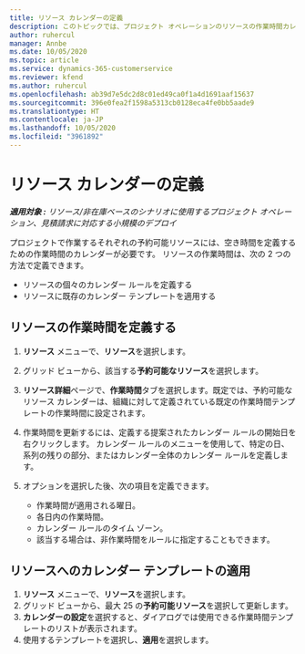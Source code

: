 ```yaml
---
title: リソース カレンダーの定義
description: このトピックでは、プロジェクト オペレーションのリソースの作業時間カレンダーを定義する方法に関する情報を提供します。
author: ruhercul
manager: Annbe
ms.date: 10/05/2020
ms.topic: article
ms.service: dynamics-365-customerservice
ms.reviewer: kfend
ms.author: ruhercul
ms.openlocfilehash: ab39d7e5dc2d8c01ed49ca0f1a4d1691aaf15637
ms.sourcegitcommit: 396e0fea2f1598a5313cb0128eca4fe0bb5aade9
ms.translationtype: HT
ms.contentlocale: ja-JP
ms.lasthandoff: 10/05/2020
ms.locfileid: "3961892"
---
```

# <a name="define-resource-calendars"></a>リソース カレンダーの定義

_**適用対象 :** リソース/非在庫ベースのシナリオに使用するプロジェクト オペレーション、見積請求に対応する小規模のデプロイ_

プロジェクトで作業するそれぞれの予約可能リソースには、空き時間を定義するための作業時間のカレンダーが必要です。 リソースの作業時間は、次の 2 つの方法で定義できます。 

   - リソースの個々のカレンダー ルールを定義する
   - リソースに既存のカレンダー テンプレートを適用する

## <a name="define-a-resources-working-hours"></a>リソースの作業時間を定義する

1. **リソース** メニューで、**リソース**を選択します。
2. グリッド ビューから、該当する**予約可能なリソース**を選択します。
3. **リソース詳細**ページで、**作業時間**タブを選択します。既定では、予約可能なリソース カレンダーは、組織に対して定義されている既定の作業時間テンプレートの作業時間に設定されます。
4. 作業時間を更新するには、定義する提案されたカレンダー ルールの開始日を右クリックします。 カレンダー ルールのメニューを使用して、特定の日、系列の残りの部分、またはカレンダー全体のカレンダー ルールを定義します。
5. オプションを選択した後、次の項目を定義できます。

    - 作業時間が適用される曜日。
    - 各日内の作業時間。
    - カレンダー ルールのタイム ゾーン。
    - 該当する場合は、非作業時間をルールに指定することもできます。

## <a name="applying-a-calendar-template-to-a-resource"></a>リソースへのカレンダー テンプレートの適用

1. **リソース** メニューで、**リソース**を選択します。
2. グリッド ビューから、最大 25 の**予約可能リソース**を選択して更新します。
3. **カレンダーの設定**を選択すると、ダイアログでは使用できる作業時間テンプレートのリストが表示されます。
4. 使用するテンプレートを選択し、**適用**を選択します。
